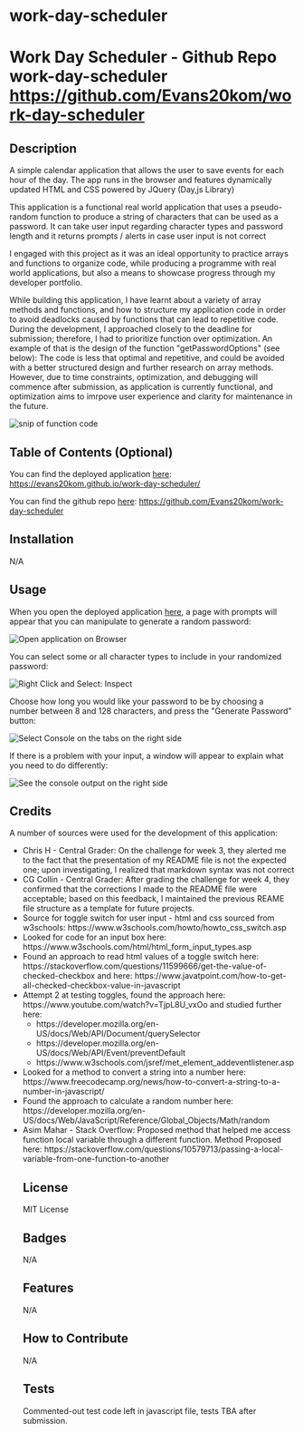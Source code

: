 # work-day-scheduler


# Work Day Scheduler - Github Repo work-day-scheduler https://github.com/Evans20kom/work-day-scheduler


## Description

A simple calendar application that allows the user to save events for each hour of the day. The app runs in the browser and features dynamically updated HTML and CSS powered by JQuery (Day,js Library)

This application is a functional real world application that uses a pseudo-random function to produce a string of characters that can be used as a password. It can take user input regarding character types and password length and it returns prompts / alerts in case user input is not correct

I engaged with this project as it was an ideal opportunity to practice arrays and functions to organize code, while producing a programme with real world applications, but also a means to showcase progress through my developer portfolio.

While building this application, I have learnt about a variety of array methods and functions, and how to structure my application code in order to avoid deadlocks caused by functions that can lead to repetitive code. During the development, I approached closely to the deadline for submission; therefore, I had to prioritize function over optimization. An example of that is the design of the function "getPasswordOptions" (see below): The code is less that optimal and repetitive, and could be avoided with a better structured design and further research on array methods. However, due to time constraints, optimization, and debugging will commence after submission, as application is currently functional, and optimization aims to imrpove user experience and clarity for maintenance in the future.

<img src="img/codeSnip.png" alt="snip of function code">

## Table of Contents (Optional)

You can find the deployed application [here](https://evans20kom.github.io/work-day-scheduler/): https://evans20kom.github.io/work-day-scheduler/

You can find the github repo [here](https://github.com/Evans20kom/work-day-scheduler): https://github.com/Evans20kom/work-day-scheduler


## Installation

N/A

## Usage

When you open the deployed application [here](https://evans20kom.github.io/work-day-scheduler/), a page with prompts will appear that you can manipulate to generate a random password:
    
<img src="img/Instructions1.png" alt="Open application on Browser">


You can select some or all character types to include in your randomized password:

<img src="img/Instructions2.png" alt="Right Click and Select: Inspect">
    
Choose how long you would like your password to be by choosing a number between 8 and 128 characters, and press the "Generate Password" button:

<img src="img/Instructions3.png" alt="Select Console on the tabs on the right side">
    
If there is a problem with your input, a window will appear to explain what you need to do differently:

<img src="img/Instructions4.png" alt="See the console output on the right side">

## Credits

A number of sources were used for the development of this application:

<ul>
<li>Chris H - Central Grader: On the challenge for week 3, they alerted me to the fact that the presentation of my README file is not the expected one; upon investigating, I realized that markdown syntax was not correct</li>
<li>CG Collin - Central Grader: After grading the challenge for week 4, they confirmed that the corrections I made to the README file were acceptable; based on this feedback, I maintained the previous REAME file structure as a template for future projects.</li>
<li>Source for toggle switch for user input - html and css sourced from w3schools:
https://www.w3schools.com/howto/howto_css_switch.asp</li>
<li>Looked for code for an input box here:
https://www.w3schools.com/html/html_form_input_types.asp</li>
<li>Found an approach to read html values of a toggle switch here:
https://stackoverflow.com/questions/11599666/get-the-value-of-checked-checkbox and here: https://www.javatpoint.com/how-to-get-all-checked-checkbox-value-in-javascript</li>
<li>Attempt 2 at testing toggles, found the approach here:
https://www.youtube.com/watch?v=TjpL8U_vxOo and studied further here:<br> <ul><li>https://developer.mozilla.org/en-US/docs/Web/API/Document/querySelector</li><li>https://developer.mozilla.org/en-US/docs/Web/API/Event/preventDefault</li><li>https://www.w3schools.com/jsref/met_element_addeventlistener.asp</li>
</li></ul>
<li>Looked for a method to convert a string into a number here:
https://www.freecodecamp.org/news/how-to-convert-a-string-to-a-number-in-javascript/</li>
<li>Found the approach to calculate a random number here:
https://developer.mozilla.org/en-US/docs/Web/JavaScript/Reference/Global_Objects/Math/random</li>
<li>Asim Mahar - Stack Overflow: Proposed method that helped me access function local variable through a different function. Method Proposed here:
https://stackoverflow.com/questions/10579713/passing-a-local-variable-from-one-function-to-another</li>

## License

MIT License

## Badges

N/A

## Features

N/A

## How to Contribute

N/A

## Tests

Commented-out test code left in javascript file, tests TBA after submission.